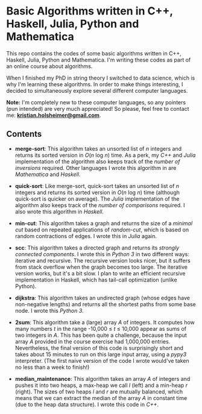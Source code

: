 # Basic Algorithms written in C++, Haskell, Julia, Python and Mathematica

This repo contains the codes of some basic algorithms written in C++, Haskell, Julia, Python and Mathematica. I'm writing these codes as part of an online course about algorithms.

When I finished my PhD in string theory I switched to data science, which is why I'm learning these algorithms. In order to make things interesting, I decided to simultaneously explore several different computer languages.

**Note:** I'm completely new to these computer languages, so any pointers (pun intended) are very much appreciated! So please, feel free to contact me: **kristian.holsheimer@gmail.com**.


## Contents

* **merge-sort**: This algorithm takes an unsorted list of *n* integers and returns its sorted version in *O*(*n* log *n*) time. As a perk, my *C++* and *Julia* implementation of the algorithm also keeps track of the *number of inversions* required. Other languages I wrote this algorithm in are *Mathematica* and *Haskell*.

* **quick-sort**: Like merge-sort, quick-sort takes an unsorted list of *n* integers and returns its sorted version in *O*(*n* log *n*) time (although quick-sort is quicker on average). The *Julia* implementation of the algorithm also keeps track of the *number of comparisons* required. I also wrote this algorithm in *Haskell*.

* **min-cut**: This algorithm takes a graph and returns the size of a *minimal cut* based on repeated applications of *random-cut*, which is based on random contractions of edges. I wrote this in *Julia* again.

* **scc**: This algorithm takes a directed graph and returns its *strongly connected components*. I wrote this in *Python 3* in two different ways: iterative and recursive. The recursive version looks nicer, but it suffers from stack overflow when the graph becomes too large. The iterative version works, but it's a bit slow. I plan to write an efficient recursive implementation in Haskell, which has tail-call optimization (unlike Python).
 
* **dijkstra**: This algorithm takes an undirected graph (whose edges have non-negative lengths) and returns all the shortest paths from some base node. I wrote this *Python 3*.

* **2sum**: This algorithm take a (large) array *A* of integers. It computes how many numbers *t* in the range -10,000 ≤ *t* ≤ 10,000 appear as sums of two integers in *A*. This has been quite a challenge, because the input array *A* provided in the course exercise had 1,000,000 entries. Nevertheless, the final version of this code is surprisingly short and takes about 15 minutes to run on this large input array, using a *pypy3* interpreter. (The first naive version of the code I wrote would've taken no less than a week to finish!)

* **median_maintenance**: This algorithm takes an array *A* of integers and pushes it into two heaps, a max-heap we call *l* (left) and a min-heap *r* (right). The sizes of two heaps *l* and *r* are mutually balanced, which means that we can extract the median of the array *A* in constant time (due to the heap data structure). I wrote this code in *C++*.
